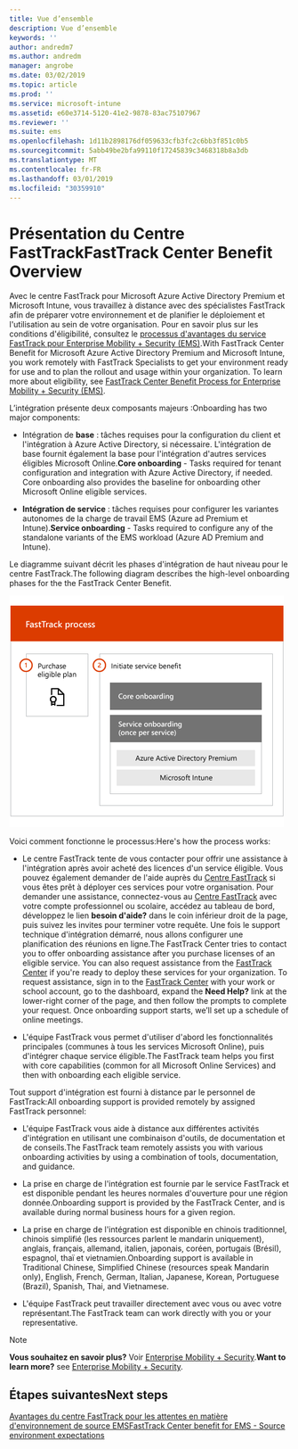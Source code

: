 ```yaml
---
title: Vue d’ensemble
description: Vue d’ensemble
keywords: ''
author: andredm7
ms.author: andredm
manager: angrobe
ms.date: 03/02/2019
ms.topic: article
ms.prod: ''
ms.service: microsoft-intune
ms.assetid: e60e3714-5120-41e2-9878-83ac75107967
ms.reviewer: ''
ms.suite: ems
ms.openlocfilehash: 1d11b2898176df059633cfb3fc2c6bb3f851c0b5
ms.sourcegitcommit: 5abb49be2bfa99110f17245839c3468318b8a3db
ms.translationtype: MT
ms.contentlocale: fr-FR
ms.lasthandoff: 03/01/2019
ms.locfileid: "30359910"
---
```

# <a name="fasttrack-center-benefit-overview"></a><span data-ttu-id="4684c-103">Présentation du Centre FastTrack</span><span class="sxs-lookup"><span data-stu-id="4684c-103">FastTrack Center Benefit Overview</span></span>

<span data-ttu-id="4684c-p101">Avec le centre FastTrack pour Microsoft Azure Active Directory Premium et Microsoft Intune, vous travaillez à distance avec des spécialistes FastTrack afin de préparer votre environnement et de planifier le déploiement et l'utilisation au sein de votre organisation. Pour en savoir plus sur les conditions d'éligibilité, consultez le [processus d'avantages du service FastTrack pour Enterprise Mobility + Security (EMS)](EMS-fasttrack-process.md).</span><span class="sxs-lookup"><span data-stu-id="4684c-p101">With FastTrack Center Benefit for Microsoft Azure Active Directory Premium and Microsoft Intune, you work remotely with FastTrack Specialists to get your environment ready for use and to plan the rollout and usage within your organization. To learn more about eligibility, see [FastTrack Center Benefit Process for Enterprise Mobility + Security (EMS)](EMS-fasttrack-process.md).</span></span>

<span data-ttu-id="4684c-106">L’intégration présente deux composants majeurs :</span><span class="sxs-lookup"><span data-stu-id="4684c-106">Onboarding has two major components:</span></span>

-   <span data-ttu-id="4684c-p102">Intégration de **base** : tâches requises pour la configuration du client et l'intégration à Azure Active Directory, si nécessaire. L'intégration de base fournit également la base pour l'intégration d'autres services éligibles Microsoft Online.</span><span class="sxs-lookup"><span data-stu-id="4684c-p102">**Core onboarding** - Tasks required for tenant configuration and integration with Azure Active Directory, if needed. Core onboarding also provides the baseline for onboarding other Microsoft Online eligible services.</span></span>

-   <span data-ttu-id="4684c-109">**Intégration de service** : tâches requises pour configurer les variantes autonomes de la charge de travail EMS (Azure ad Premium et Intune).</span><span class="sxs-lookup"><span data-stu-id="4684c-109">**Service onboarding** - Tasks required to configure any of the standalone variants of the EMS workload (Azure AD Premium and Intune).</span></span>

<span data-ttu-id="4684c-110">Le diagramme suivant décrit les phases d'intégration de haut niveau pour le centre FastTrack.</span><span class="sxs-lookup"><span data-stu-id="4684c-110">The following diagram describes the high-level onboarding phases for the the FastTrack Center Benefit.</span></span>

![Les phases d'intégration de haut niveau de l'utilisation du centre FastTrack](./media/ft-onboarding-process.png)

<span data-ttu-id="4684c-112">Voici comment fonctionne le processus:</span><span class="sxs-lookup"><span data-stu-id="4684c-112">Here's how the process works:</span></span>

- <span data-ttu-id="4684c-p103">Le centre FastTrack tente de vous contacter pour offrir une assistance à l'intégration après avoir acheté des licences d'un service éligible. Vous pouvez également demander de l'aide auprès du [Centre FastTrack](https://go.microsoft.com/fwlink/?linkid=780698) si vous êtes prêt à déployer ces services pour votre organisation. Pour demander une assistance, connectez-vous au [Centre FastTrack](https://go.microsoft.com/fwlink/?linkid=780698) avec votre compte professionnel ou scolaire, accédez au tableau de bord, développez le lien **besoin d'aide?** dans le coin inférieur droit de la page, puis suivez les invites pour terminer votre requête. Une fois le support technique d'intégration démarré, nous allons configurer une planification des réunions en ligne.</span><span class="sxs-lookup"><span data-stu-id="4684c-p103">The FastTrack Center tries to contact you to offer onboarding assistance after you purchase licenses of an eligible service. You can also request assistance from the [FastTrack Center](https://go.microsoft.com/fwlink/?linkid=780698) if you're ready to deploy these services for your organization. To request assistance, sign in to the [FastTrack Center](https://go.microsoft.com/fwlink/?linkid=780698) with your work or school account, go to the dashboard, expand the **Need Help?** link at the lower-right corner of the page, and then follow the prompts to complete your request. Once onboarding support starts, we’ll set up a schedule of online meetings.</span></span>

-   <span data-ttu-id="4684c-117">L'équipe FastTrack vous permet d'utiliser d'abord les fonctionnalités principales (communes à tous les services Microsoft Online), puis d'intégrer chaque service éligible.</span><span class="sxs-lookup"><span data-stu-id="4684c-117">The FastTrack team helps you first with core capabilities (common for all Microsoft Online Services) and then with onboarding each eligible service.</span></span>

<span data-ttu-id="4684c-118">Tout support d'intégration est fourni à distance par le personnel de FastTrack:</span><span class="sxs-lookup"><span data-stu-id="4684c-118">All onboarding support is provided remotely by assigned FastTrack personnel:</span></span>

-   <span data-ttu-id="4684c-119">L'équipe FastTrack vous aide à distance aux différentes activités d'intégration en utilisant une combinaison d'outils, de documentation et de conseils.</span><span class="sxs-lookup"><span data-stu-id="4684c-119">The FastTrack team remotely assists you with various onboarding activities by using a combination of tools, documentation, and guidance.</span></span>

-   <span data-ttu-id="4684c-120">La prise en charge de l'intégration est fournie par le service FastTrack et est disponible pendant les heures normales d'ouverture pour une région donnée.</span><span class="sxs-lookup"><span data-stu-id="4684c-120">Onboarding support is provided by the FastTrack Center, and is available during normal business hours for a given region.</span></span>

-   <span data-ttu-id="4684c-121">La prise en charge de l'intégration est disponible en chinois traditionnel, chinois simplifié (les ressources parlent le mandarin uniquement), anglais, français, allemand, italien, japonais, coréen, portugais (Brésil), espagnol, thaï et vietnamien.</span><span class="sxs-lookup"><span data-stu-id="4684c-121">Onboarding support is available in Traditional Chinese, Simplified Chinese (resources speak Mandarin only), English, French, German, Italian, Japanese, Korean, Portuguese (Brazil), Spanish, Thai, and Vietnamese.</span></span>

-   <span data-ttu-id="4684c-122">L'équipe FastTrack peut travailler directement avec vous ou avec votre représentant.</span><span class="sxs-lookup"><span data-stu-id="4684c-122">The FastTrack team can work directly with you or your representative.</span></span>

> [!NOTE]
> <span data-ttu-id="4684c-123">**Vous souhaitez en savoir plus?** Voir [Enterprise Mobility + Security](https://www.microsoft.com/cloud-platform/enterprise-mobility).</span><span class="sxs-lookup"><span data-stu-id="4684c-123">**Want to learn more?** see [Enterprise Mobility + Security](https://www.microsoft.com/cloud-platform/enterprise-mobility).</span></span>

## <a name="next-steps"></a><span data-ttu-id="4684c-124">Étapes suivantes</span><span class="sxs-lookup"><span data-stu-id="4684c-124">Next steps</span></span>

[<span data-ttu-id="4684c-125">Avantages du centre FastTrack pour les attentes en matière d'environnement de source EMS</span><span class="sxs-lookup"><span data-stu-id="4684c-125">FastTrack Center benefit for EMS - Source environment expectations</span></span>](EMS-source-environment-expectations.md)
